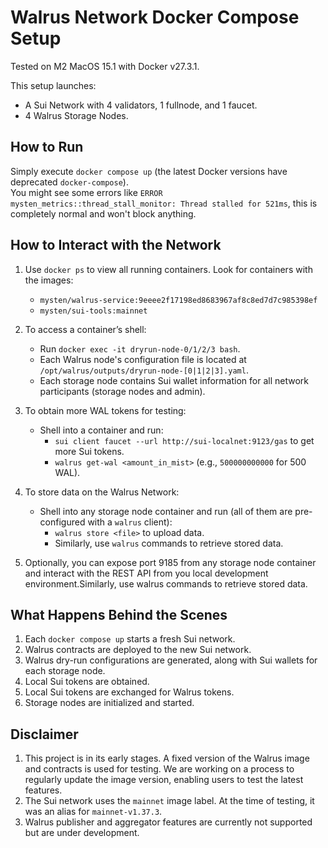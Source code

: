 # Walrus Network Docker Compose Setup

Tested on M2 MacOS 15.1 with Docker v27.3.1.

This setup launches:

- A Sui Network with 4 validators, 1 fullnode, and 1 faucet.
- 4 Walrus Storage Nodes.

## How to Run

Simply execute `docker compose up` (the latest Docker versions have deprecated `docker-compose`).  
You might see some errors like `ERROR mysten_metrics::thread_stall_monitor: Thread stalled for 521ms`, this is completely normal and won't block anything.

## How to Interact with the Network

1. Use `docker ps` to view all running containers. Look for containers with the images:

   - `mysten/walrus-service:9eeee2f17198ed8683967af8c8ed7d7c985398ef`
   - `mysten/sui-tools:mainnet`

2. To access a container’s shell:

   - Run `docker exec -it dryrun-node-0/1/2/3 bash`.
   - Each Walrus node's configuration file is located at `/opt/walrus/outputs/dryrun-node-[0|1|2|3].yaml`.
   - Each storage node contains Sui wallet information for all network participants (storage nodes and admin).

3. To obtain more WAL tokens for testing:

   - Shell into a container and run:
     - `sui client faucet --url http://sui-localnet:9123/gas` to get more Sui tokens.
     - `walrus get-wal <amount_in_mist>` (e.g., `500000000000` for 500 WAL).

4. To store data on the Walrus Network:

   - Shell into any storage node container and run (all of them are pre-configured with a `walrus` client):
     - `walrus store <file>` to upload data.
     - Similarly, use `walrus` commands to retrieve stored data.

5. Optionally, you can expose port 9185 from any storage node container and interact with the REST API from you local development environment.Similarly, use walrus commands to retrieve stored data.

## What Happens Behind the Scenes

1. Each `docker compose up` starts a fresh Sui network.
2. Walrus contracts are deployed to the new Sui network.
3. Walrus dry-run configurations are generated, along with Sui wallets for each storage node.
4. Local Sui tokens are obtained.
5. Local Sui tokens are exchanged for Walrus tokens.
6. Storage nodes are initialized and started.

## Disclaimer

1. This project is in its early stages. A fixed version of the Walrus image and contracts is used for testing. We are working on a process to regularly update the image version, enabling users to test the latest features.
2. The Sui network uses the `mainnet` image label. At the time of testing, it was an alias for `mainnet-v1.37.3`.
3. Walrus publisher and aggregator features are currently not supported but are under development.
